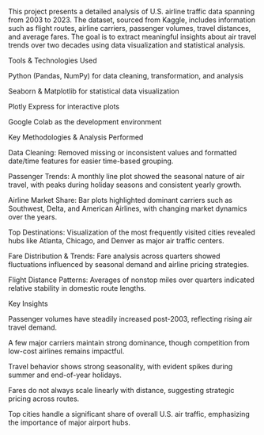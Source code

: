 This project presents a detailed analysis of U.S. airline traffic data spanning from 2003 to 2023. The dataset, sourced from Kaggle, includes information such as flight routes, airline carriers, passenger volumes, travel distances, and average fares. The goal is to extract meaningful insights about air travel trends over two decades using data visualization and statistical analysis.

Tools & Technologies Used

Python (Pandas, NumPy) for data cleaning, transformation, and analysis

Seaborn & Matplotlib for statistical data visualization

Plotly Express for interactive plots

Google Colab as the development environment

Key Methodologies & Analysis Performed

Data Cleaning: Removed missing or inconsistent values and formatted date/time features for easier time-based grouping.

Passenger Trends: A monthly line plot showed the seasonal nature of air travel, with peaks during holiday seasons and consistent yearly growth.

Airline Market Share: Bar plots highlighted dominant carriers such as Southwest, Delta, and American Airlines, with changing market dynamics over the years.

Top Destinations: Visualization of the most frequently visited cities revealed hubs like Atlanta, Chicago, and Denver as major air traffic centers.

Fare Distribution & Trends: Fare analysis across quarters showed fluctuations influenced by seasonal demand and airline pricing strategies.

Flight Distance Patterns: Averages of nonstop miles over quarters indicated relative stability in domestic route lengths.

Key Insights

Passenger volumes have steadily increased post-2003, reflecting rising air travel demand.

A few major carriers maintain strong dominance, though competition from low-cost airlines remains impactful.

Travel behavior shows strong seasonality, with evident spikes during summer and end-of-year holidays.

Fares do not always scale linearly with distance, suggesting strategic pricing across routes.

Top cities handle a significant share of overall U.S. air traffic, emphasizing the importance of major airport hubs.
